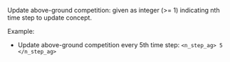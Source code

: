 

Update above-ground competition: 
given as integer (>= 1) indicating nth time step to update concept.

Example:          
- Update above-ground competition every 5th time step: `<n_step_ag> 5 </n_step_ag>`  


